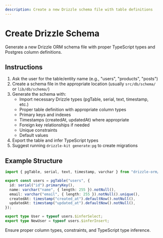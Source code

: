 ```yaml
---
description: Create a new Drizzle schema file with table definitions
---
```


# Create Drizzle Schema

Generate a new Drizzle ORM schema file with proper TypeScript types and Postgres column definitions.

## Instructions

1. Ask the user for the table/entity name (e.g., "users", "products", "posts")
2. Create a schema file in the appropriate location (usually `src/db/schema/` or `lib/db/schema/`)
3. Generate the schema with:
   - Import necessary Drizzle types (pgTable, serial, text, timestamp, etc.)
   - Proper table definition with appropriate column types
   - Primary keys and indexes
   - Timestamps (createdAt, updatedAt) where appropriate
   - Foreign key relationships if needed
   - Unique constraints
   - Default values
4. Export the table and infer TypeScript types
5. Suggest running `drizzle-kit generate:pg` to create migrations

## Example Structure

```typescript
import { pgTable, serial, text, timestamp, varchar } from "drizzle-orm/pg-core";

export const users = pgTable("users", {
  id: serial("id").primaryKey(),
  name: varchar("name", { length: 255 }).notNull(),
  email: varchar("email", { length: 255 }).notNull().unique(),
  createdAt: timestamp("created_at").defaultNow().notNull(),
  updatedAt: timestamp("updated_at").defaultNow().notNull(),
});

export type User = typeof users.$inferSelect;
export type NewUser = typeof users.$inferInsert;
```

Ensure proper column types, constraints, and TypeScript type inference.
